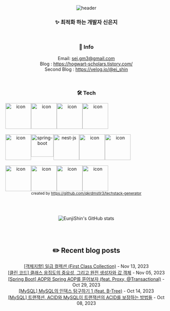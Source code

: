 <div align="center">

![header](https://capsule-render.vercel.app/api?type=waving&color=0:e0c3fc,100:a6c1ee&height=300&section=header&text=Woody's%20github&fontSize=90&fontColor=FFFFFF)
### ✨ 최적화 하는 개발자 신은지

</br>

 ### 🌱 Info 
Email: sej.gm3@gmail.com </br>
Blog : https://hogwart-scholars.tistory.com/ </br>
Second Blog : https://velog.io/@ej_shin 

</br>

### 🛠 Tech 
<p align="center">
<div style="display: flex; align-items: flex-start;">
<img src="https://techstack-generator.vercel.app/java-icon.svg" alt="icon" width="80" height="80" />
<img src="https://techstack-generator.vercel.app/js-icon.svg" alt="icon" width="80" height="80" />
<img src="https://techstack-generator.vercel.app/ts-icon.svg" alt="icon" width="80" height="80" />
<img src="https://techstack-generator.vercel.app/python-icon.svg" alt="icon" width="80" height="80" />
</div> </br>
<div style="display: flex; align-items: flex-start;">
<img src="https://techstack-generator.vercel.app/restapi-icon.svg" alt="icon" width="80" height="80" />
<img src="https://user-images.githubusercontent.com/38103085/181780616-1a299b1f-990a-468b-b708-dec753ba7851.png" alt="spring-boot" wide="70" height="70">
<img src="https://user-images.githubusercontent.com/38103085/201467463-63243cca-c2b4-4fef-8370-1e9327c50c84.svg" alt= "nest-js" wide="80" height="80">
<img src="https://techstack-generator.vercel.app/django-icon.svg" alt="icon" width="80" height="80" />
<img src="https://techstack-generator.vercel.app/graphql-icon.svg" alt="icon" width="80" height="80" />
</div> </br>
<div style="display: flex; align-items: flex-start;">
<img src="https://techstack-generator.vercel.app/mysql-icon.svg" alt="icon" width="80" height="80" />
<img src="https://techstack-generator.vercel.app/aws-icon.svg" alt="icon" width="80" height="80" />
<img src="https://techstack-generator.vercel.app/docker-icon.svg" alt="icon" width="80" height="80" />
<img src="https://techstack-generator.vercel.app/github-icon.svg" alt="icon" width="80" height="80" />
</div>
<sub>created by <a href="https://github.com/qkrdmstlr3/techstack-generator" target="_blank">https://github.com/qkrdmstlr3/techstack-generator</a>
</sub>  
</p>

</br></br>

![EunjiShin's GitHub stats](https://github-readme-stats.vercel.app/api?username=EunjiShin&show_icons=true&theme=buefy)

</br></br>

## ✏️ Recent blog posts

[[객체지향] 일급 컬렉션 (First Class Collection)](https://hogwart-scholars.tistory.com/entry/Java-%EC%9D%BC%EA%B8%89-%EC%BB%AC%EB%A0%89%EC%85%98-First-Class-Collection) - Nov 13, 2023<br>
[[클린 코드] 클래스 응집도의 중요성, 그리고 완전 생성자와 값 객체](https://hogwart-scholars.tistory.com/entry/%ED%81%B4%EB%A6%B0-%EC%BD%94%EB%93%9C-%EC%99%84%EC%A0%84-%EC%83%9D%EC%84%B1%EC%9E%90%EC%99%80-%EA%B0%92-%EA%B0%9D%EC%B2%B4%EB%A1%9C-%EC%95%88%EC%A0%84%ED%95%98%EA%B2%8C-%ED%81%B4%EB%9E%98%EC%8A%A4-%EA%B4%80%EB%A6%AC%ED%95%98%EA%B8%B0) - Nov 05, 2023<br>
[[Spring Boot] AOP와 Spring AOP를 뜯어보자 (feat. Proxy, @Transactional)](https://hogwart-scholars.tistory.com/entry/Spring-Boot-AOP%EC%99%80-Spring-AOP%EB%A5%BC-%EB%9C%AF%EC%96%B4%EB%B3%B4%EC%9E%90-feat-Proxy) - Oct 29, 2023<br>
[[MySQL] MySQL의 인덱스 탐구하기 1 (feat. B-Tree)](https://hogwart-scholars.tistory.com/entry/MySQL-MySQL%EC%9D%98-%EC%9D%B8%EB%8D%B1%EC%8A%A4-%ED%83%90%EA%B5%AC%ED%95%98%EA%B8%B0-1-feat-B-Tree) - Oct 14, 2023<br>
[[MySQL] 트랜잭션, ACID와 MySQL이 트랜잭션의 ACID를 보장하는 방법들](https://hogwart-scholars.tistory.com/entry/MySQL-%ED%8A%B8%EB%9E%9C%EC%9E%AD%EC%85%98-ACID%EC%99%80-MySQL%EC%9D%B4-%ED%8A%B8%EB%9E%9C%EC%9E%AD%EC%85%98%EC%9D%98-ACID%EB%A5%BC-%EB%B3%B4%EC%9E%A5%ED%95%98%EB%8A%94-%EB%B0%A9%EB%B2%95%EB%93%A4) - Oct 08, 2023<br>
